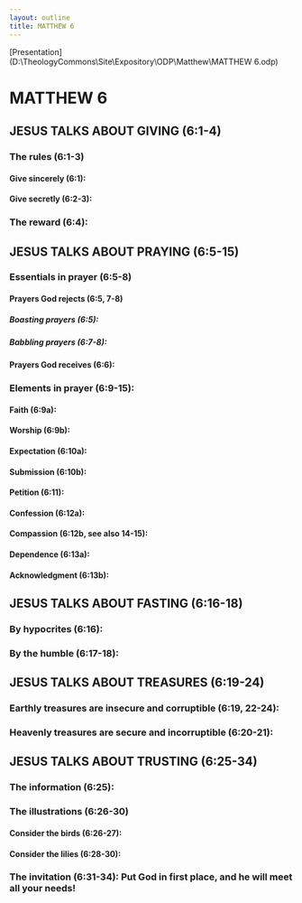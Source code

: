 ```yaml
---
layout: outline
title: MATTHEW 6
---
```

[Presentation](D:\TheologyCommons\Site\Expository\ODP\Matthew\MATTHEW 6.odp)
# MATTHEW 6
## JESUS TALKS ABOUT GIVING (6:1-4) 
###  The rules (6:1-3) 
####  Give sincerely (6:1): 
####  Give secretly (6:2-3): 
###  The reward (6:4): 
## JESUS TALKS ABOUT PRAYING (6:5-15) 
###  Essentials in prayer (6:5-8) 
####  Prayers God rejects (6:5, 7-8) 
#####  Boasting prayers (6:5): 
#####  Babbling prayers (6:7-8): 
####  Prayers God receives (6:6): 
###  Elements in prayer (6:9-15): 
####  Faith (6:9a): 
####  Worship (6:9b): 
####  Expectation (6:10a): 
####  Submission (6:10b): 
####  Petition (6:11): 
####  Confession (6:12a): 
####  Compassion (6:12b, see also 14-15): 
####  Dependence (6:13a): 
####  Acknowledgment (6:13b): 
## JESUS TALKS ABOUT FASTING (6:16-18) 
###  By hypocrites (6:16): 
###  By the humble (6:17-18): 
## JESUS TALKS ABOUT TREASURES (6:19-24) 
###  Earthly treasures are insecure and corruptible (6:19, 22-24): 
###  Heavenly treasures are secure and incorruptible (6:20-21): 
## JESUS TALKS ABOUT TRUSTING (6:25-34) 
###  The information (6:25): 
###  The illustrations (6:26-30) 
####  Consider the birds (6:26-27): 
####  Consider the lilies (6:28-30): 
###  The invitation (6:31-34): Put God in first place, and he will meet all your needs! 
